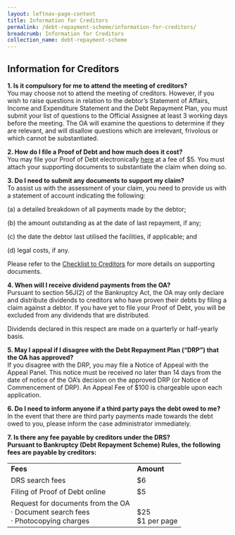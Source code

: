 ```yaml
---
layout: leftnav-page-content
title: Information for Creditors
permalink: /debt-repayment-scheme/information-for-creditors/
breadcrumb: Information for Creditors
collection_name: debt-repayment-scheme
---
```


Information for Creditors
---
**1.	Is it compulsory for me to attend the meeting of creditors?**<br>
You may choose not to attend the meeting of creditors. However, if you wish to raise questions in relation to the debtor’s Statement of Affairs, Income and Expenditure Statement and the Debt Repayment Plan, you must submit your list of questions to the Official Assignee at least 3 working days before the meeting. The OA will examine the questions to determine if they are relevant, and will disallow questions which are irrelevant,  frivolous or which cannot be substantiated.

**2.	How do I file a Proof of Debt and how much does it cost?**<br>
You may file your Proof of Debt electronically [here](https://www.mlaw.gov.sg/eservices/io/) at a fee of $5. You must attach your supporting documents to substantiate the claim when doing so.

**3.	Do I need to submit any documents to support my claim?**<br>
To assist us with the assessment of your claim, you need to provide us with a statement of account indicating the following:

(a) a detailed breakdown of all payments made by the debtor;<br>

(b) the amount outstanding as at the date of last repayment, if any;<br>

(c) the date the debtor last utilised the facilities, if applicable; and<br>

(d) legal costs, if any.<br>

Please refer to the [Checklist to Creditors](/debt-repayment-scheme/forms/) for more details on supporting documents.

**4.	When will I receive dividend payments from the OA?**<br>
Pursuant to section 56J(2) of the Bankruptcy Act, the OA may only declare and distribute dividends to creditors who have proven their debts by filing a claim against a debtor. If you have yet to file your Proof of Debt, you will be excluded from any dividends that are distributed.<br>

Dividends declared in this respect are made on a quarterly or half-yearly basis.

**5.	May I appeal if I disagree with the Debt Repayment Plan (“DRP”) that the OA has approved?**<br>
If you disagree with the DRP, you may file a Notice of Appeal with the Appeal Panel. This notice must be received no later than 14 days from the date of notice of the OA’s decision on the approved DRP (or Notice of Commencement of DRP). An Appeal Fee of $100 is chargeable upon each application.

**6.	Do I need to inform anyone if a third party pays the debt owed to me?**<br>
In the event that there are third party payments made towards the debt owed to you, please inform the case administrator immediately.

**7.	Is there any fee payable by creditors under the DRS?**<br>
**Pursuant to Bankruptcy (Debt Repayment Scheme) Rules, the following fees are payable by creditors:**<br>

<table>
  <tr>
    <td><b>Fees</b></td>
    <td><b>Amount</b></td>
  </tr>
  <tr>
    <td>DRS search fees</td>
    <td>$6</td>
  </tr>
  <tr>
    <td>Filing of Proof of Debt online</td>
    <td>$5</td>
  </tr>
  <tr>
    <td>
      Request for documents from the OA<br>
      · Document search fees<br>
      · Photocopying charges
    </td>
    <td>
      <br>
      $25<br>
      $1 per page
    </td>
  </tr>
</table>
